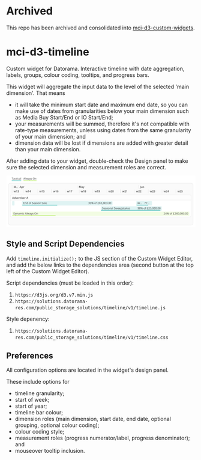 # Archived
This repo has been archived and consolidated into [mci-d3-custom-widgets](https://github.com/jdharrisnz/mci-d3-custom-widgets).

# mci-d3-timeline
Custom widget for Datorama. Interactive timeline with date aggregation, labels, groups, colour coding, tooltips, and progress bars.

This widget will aggregate the input data to the level of the selected 'main dimension'. That means
* it will take the minimum start date and maximum end date, so you can make use of dates from granularities below your main dimension such as Media Buy Start/End or IO Start/End;
* your measurements will be summed, therefore it's not compatible with rate-type measurements, unless using dates from the same granularity of your main dimension; and
* dimension data will be lost if dimensions are added with greater detail than your main dimension.

After adding data to your widget, double-check the Design panel to make sure the selected dimension and measurement roles are correct.

![Preview image](image.png)

## Style and Script Dependencies
Add `timeline.initialize();` to the JS section of the Custom Widget Editor, and add the below links to the dependencies area (second button at the top left of the Custom Widget Editor).

Script dependencies (must be loaded in this order):
1. `https://d3js.org/d3.v7.min.js`
2. `https://solutions.datorama-res.com/public_storage_solutions/timeline/v1/timeline.js`

Style depenency:
1. `https://solutions.datorama-res.com/public_storage_solutions/timeline/v1/timeline.css`

## Preferences
All configuration options are located in the widget's design panel.

These include options for
* timeline granularity;
* start of week;
* start of year;
* timeline bar colour;
* dimension roles (main dimension, start date, end date, optional grouping, optional colour coding);
* colour coding style;
* measurement roles (progress numerator/label, progress denominator); and
* mouseover tooltip inclusion.
